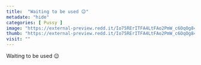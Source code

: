 ```yaml
---
title:  "Waiting to be used 😉"
metadate: "hide"
categories: [ Pussy ]
image: "https://external-preview.redd.it/Io75RErITFA4LtFAo2PmW_c6OqOg84ajX8twaMJqQ8w.jpg?auto=webp&s=9950ead6897cd0051f278526972a9106ea5c61fe"
thumb: "https://external-preview.redd.it/Io75RErITFA4LtFAo2PmW_c6OqOg84ajX8twaMJqQ8w.jpg?width=1080&crop=smart&auto=webp&s=1c72378179d6453b9f30cd63aa91f05215916b0e"
visit: ""
---
```

Waiting to be used 😉
